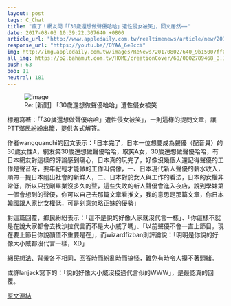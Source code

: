 ```yaml
---
layout: post
tags: C_Chat
title: "瘋了！網友問「「30歲還想做聲優哈哈」遭性侵女被笑」，回文居然⋯⋯"
date: 2017-08-03 10:39:22.307640 +0800
article_url: "http://www.appledaily.com.tw/realtimenews/article/new/20170802/1174205;https://home.gamer.com.tw/creationDetail.php?sn=2789468;http://www.mofang.com.tw/spatialgate_new/new/2419391.html;http://hkacger.com/archives/40133;http://imgur.com/sbAslOx;http://imgur.com/PQgel6e"
response_url: "https://youtu.be//OYAA_6e8ccY"
img: http://img.appledaily.com.tw/images/ReNews/20170802/640_9b15007ff050503c75eb64c4a2e39b2c.jpg
all_img: https://p2.bahamut.com.tw/HOME/creationCover/68/0002789468_B.JPG;http://i.imgur.com/sbAslOx.png?fb;http://i.imgur.com/PQgel6e.jpg?fb;https://i.ytimg.com/vi/OYAA_6e8ccY/maxresdefault.jpg
push: 63
boo: 11
neutral: 181
---
```


<figure>
<img src="http://img.appledaily.com.tw/images/ReNews/20170802/640_9b15007ff050503c75eb64c4a2e39b2c.jpg" alt="image">
<figcaption>
Re: [新聞] 「30歲還想做聲優哈哈」遭性侵女被笑
</figcaption>
</figure>



標題寫著：「「30歲還想做聲優哈哈」遭性侵女被笑」，一則這樣的提問文章，讓PTT鄉民紛紛出籠，提供各式解答。

作者wangquanchi的回文表示：「日本完了，日本一位想要成為聲優（配音員）的30歲女性A，網友笑30歲還想做聲優哈哈，取笑A女，30歲還想做聲優哈哈，有日本網友對這樣的評論感到痛心，日本真的玩完了，好像沒幾個人還記得聲優的工作是聲音呀，要年紀輕才能做的工作叫偶像，一、日本現代新人聲優的薪水收入，順帶一提日本剛出社會的新鮮人，二、日本對於女人與工作的看法，日本的女權非常低，所以只找剛畢業沒多久的聲，這些失敗的新人聲優會進入夜店，說到學妹第一個會想到的聲優，你可以自己去那篇文章看推文，我的意思是那篇文章，你日本韓國跟人家比女權低，可是刻意忽略正妹的優勢」

對這篇回覆，鄉民紛紛表示：「這不是說的好像人家就沒代言一樣」、「你這樣不就是在說大家都會去找沙拉代言而不是大小威了嗎」、「以前聲優不會一直上節目，現在要上節目你說顏值不重要是在」，而wizardfizban則評論說：「明明是你說的好像大小威都沒代言一樣，XD」

網民想法、背景各不相同，回答時而紛亂時而搞怪，難免有時令人摸不著頭緒。

或許lanjack寫下的：「說的好像大小威沒接過代言似的WWW」，是最認真的回覆。

<a href = "https://www.ptt.cc/bbs/C_Chat/M.1501721799.A.D3F.html">原文連結</a>

